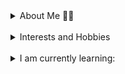 <details> 
    <summary> About Me 👋🏻 </summary>
    I am a third year undergrad student fro India, majoring in Mathematics. I identify myself as an enthusiastic learner willing to take on new challenges to increse my knowledge and skill level. Apart from Mathematics, I have keen interest in Astronomy, Astrophysics and Computer Science. 
</details>
<br>
<details> 
    <summary> Interests and Hobbies </summary>
    Apart from academics, I am very passioante about sports. I canot define myself ithout including sports because it has made such an impact on the person that I am.<br>
    My hobbies include: <br>
        1. Reading 📚 <br>
        2. Football ⚽<br>
        3. Tennis 🎾 <br>
        4. Singing 🎶 <br>
</details>
<br>
<details>
    <summary> I am currently learning: </summary>
        1. Mathematical Analysis <br>
        2. Python <br>
        3. Git and Github <br>
        4. Machine learning <br>
</details>        
